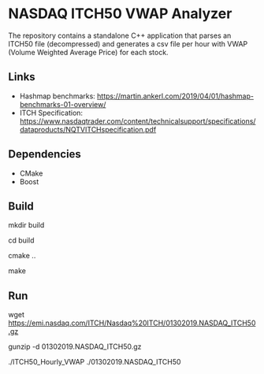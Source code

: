 # NASDAQ ITCH50 VWAP Analyzer
The repository contains a standalone C++ application that parses an
ITCH50 file (decompressed) and generates a csv file per hour with VWAP
(Volume Weighted Average Price) for each stock.

## Links
* Hashmap benchmarks: https://martin.ankerl.com/2019/04/01/hashmap-benchmarks-01-overview/
* ITCH Specification: https://www.nasdaqtrader.com/content/technicalsupport/specifications/dataproducts/NQTVITCHspecification.pdf

## Dependencies
* CMake
* Boost

## Build
mkdir build

cd build

cmake ..

make

## Run
wget https://emi.nasdaq.com/ITCH/Nasdaq%20ITCH/01302019.NASDAQ_ITCH50.gz

gunzip -d 01302019.NASDAQ_ITCH50.gz

./ITCH50_Hourly_VWAP ./01302019.NASDAQ_ITCH50
